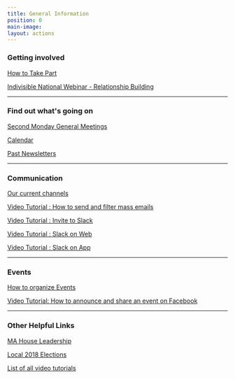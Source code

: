 ```yaml
---
title: General Information
position: 0
main-image: 
layout: actions
---
```


### Getting involved

[How to Take Part](http://www.indivisibleacton.org/2017/06/07/taking-part-in-indivisible-acton.html)

[Indivisible National Webinar - Relationship Building](https://drive.google.com/file/d/13Vx9zKUOPpL1O5f60_5iembcwZu2oXr3/view)

--------------------------

### Find out what's going on

[Second Monday General Meetings
](http://www.indivisibleacton.org/general/2017/05/31/first-monday.html)

[Calendar](http://www.indivisibleacton.org/calendar.html)

[Past Newsletters](http://www.indivisibleacton.org/2017/10/24/newsletters.html)


--------------------------

### Communication

[Our current channels](http://www.indivisibleacton.org/2017/06/02/communication.html)

[Video Tutorial : How to send and filter mass emails](https://youtu.be/T-HfrbKi3dY)

[Video Tutorial : Invite to Slack](https://youtu.be/id-3DXaZrlA)

[Video Tutorial : Slack on Web](https://youtu.be/hOp1wgyAqXk)

[Video Tutorial : Slack on App](https://youtu.be/-KHmfHQpXT0)


--------------------------

### Events

[How to organize Events](http://www.indivisibleacton.org/2017/06/07/organizing-events.html)

[Video Tutorial: How to announce and share an event on Facebook](https://youtu.be/Pt8IsVoY8ts)


--------------------------

### Other Helpful Links

[MA House Leadership](https://malegislature.gov/Legislators/Leadership)

[Local 2018 Elections](http://www.indivisibleacton.org/local-2018-elections.html)

[List of all video tutorials](http://www.indivisibleacton.org/2018/01/29/organizer-basic-information.html)
